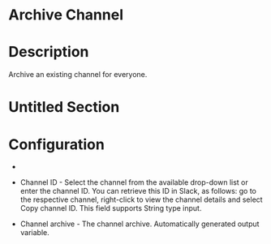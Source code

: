 ﻿# Archive Channel

# Description

Archive an existing channel for everyone.

# Untitled Section

# Configuration

* 
* Channel ID - Select the channel from the available drop-down list or enter the channel ID. You can retrieve this ID in Slack, as follows: go to the respective channel, right-click to view the channel details and select Copy channel ID. This field supports String type input.





* Channel archive - The channel archive. Automatically generated output variable.

